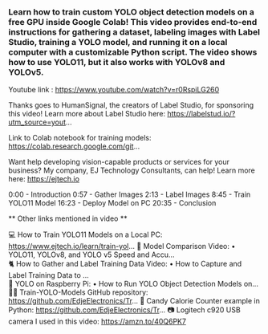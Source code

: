 ### Learn how to train custom YOLO object detection models on a free GPU inside Google Colab! This video provides end-to-end instructions for gathering a dataset, labeling images with Label Studio, training a YOLO model, and running it on a local computer with a customizable Python script. The video shows how to use YOLO11, but it also works with YOLOv8 and YOLOv5.

Youtube link : https://www.youtube.com/watch?v=r0RspiLG260

Thanks goes to HumanSignal, the creators of Label Studio, for sponsoring this video! 
Learn more about Label Studio here: https://labelstud.io/?utm_source=yout...

Link to Colab notebook for training models: https://colab.research.google.com/git...

Want help developing vision-capable products or services for your business? My company, EJ Technology Consultants, can help! Learn more here: https://ejtech.io

0:00 - Introduction
0:57 - Gather Images
2:13 - Label Images
8:45 - Train YOLO11 Model
16:23 - Deploy Model on PC
20:35 - Conclusion

** Other links mentioned in video **

💻 How to Train YOLO11 Models on a Local PC: https://www.ejtech.io/learn/train-yol...
💪 Model Comparison Video:    • YOLO11, YOLOv8, and YOLO v5 Speed and Accu...  
🐈 How to Gather and Label Training Data Video:    • How to Capture and Label Training Data to ...  
🍓 YOLO on Raspberry Pi:    • How to Run YOLO Object Detection Models on...  
👩‍💻 Train-YOLO-Models GitHub repository: https://github.com/EdjeElectronics/Tr...
🍭 Candy Calorie Counter example in Python:  https://github.com/EdjeElectronics/Tr...
📷 Logitech c920 USB camera I used in this video: https://amzn.to/40Q6PK7
